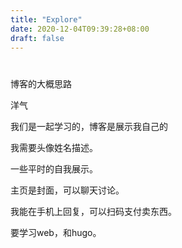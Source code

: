 ```yaml
---
title: "Explore"
date: 2020-12-04T09:39:28+08:00
draft: false
---
```


# 

博客的大概思路

洋气

我们是一起学习的，博客是展示我自己的

我需要头像姓名描述。

一些平时的自我展示。

主页是封面，可以聊天讨论。

我能在手机上回复，可以扫码支付卖东西。

要学习web，和hugo。
